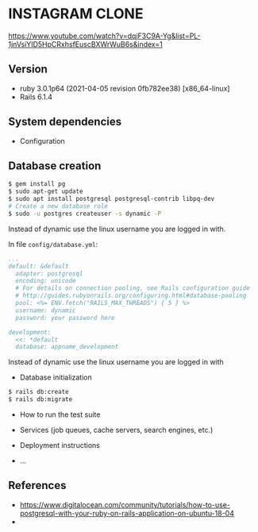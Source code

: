# INSTAGRAM CLONE

https://www.youtube.com/watch?v=dqjF3C9A-Yg&list=PL-1jnVsiYID5HpCRxhsfEuscBXWrWuB6s&index=1


## Version
- ruby 3.0.1p64 (2021-04-05 revision 0fb782ee38) [x86_64-linux]
- Rails 6.1.4

## System dependencies



* Configuration

## Database creation
```sh
$ gem install pg
$ sudo apt-get update
$ sudo apt install postgresql postgresql-contrib libpq-dev
# Create a new database role
$ sudo -u postgres createuser -s dynamic -P
```
Instead of dynamic use the linux username you are logged in with.

In file `config/database.yml`:
```yaml
...
default: &default
  adapter: postgresql
  encoding: unicode
  # For details on connection pooling, see Rails configuration guide
  # http://guides.rubyonrails.org/configuring.html#database-pooling
  pool: <%= ENV.fetch("RAILS_MAX_THREADS") { 5 } %>
  username: dynamic
  password: your password here

development:
  <<: *default
  database: appname_development

```
Instead of dynamic use the linux username you are logged in with

* Database initialization
```sh
$ rails db:create
$ rails db:migrate

```

* How to run the test suite

* Services (job queues, cache servers, search engines, etc.)

* Deployment instructions

* ...

## References
- https://www.digitalocean.com/community/tutorials/how-to-use-postgresql-with-your-ruby-on-rails-application-on-ubuntu-18-04
-
